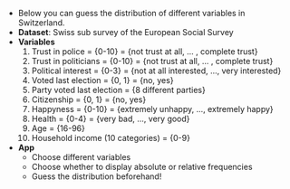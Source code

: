 * Below you can guess the distribution of different variables in Switzerland.
* **Dataset**: Swiss sub survey of the European Social Survey
* **Variables**
    1. Trust in police = {0-10} = {not trust at all, ... , complete trust}
    1. Trust in politicians = {0-10} = {not trust at all, ... , complete trust}
    1. Political interest = {0-3} = {not at all interested, ..., very interested}
    1. Voted last election = {0, 1} = {no, yes}
    1. Party voted last election = {8 different parties}
    1. Citizenship = {0, 1} =  {no, yes}
    1. Happyness = {0-10} = {extremely unhappy, ..., extremely happy}
    1. Health = {0-4} = {very bad, ..., very good}
    1. Age = {16-96} 
    1. Household income (10 categories) = {0-9}
* **App**
    + Choose different variables
    + Choose whether to display absolute or relative frequencies
    + Guess the distribution beforehand!


